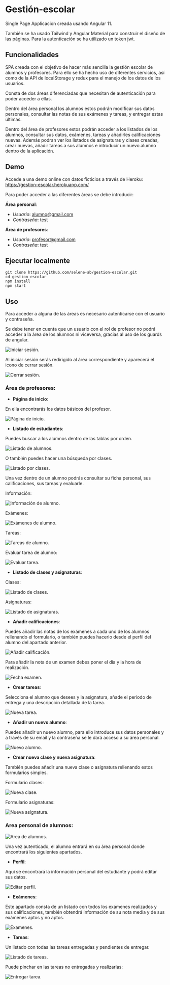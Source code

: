# Gestión-escolar

Single Page Applicacion creada usando Angular 11.

También se ha usado Tailwind y Angular Material para construir el diseño de las páginas. Para la autenticación se ha utilizado un token jwt.

## Funcionalidades

SPA creada con el objetivo de hacer más sencilla la gestión escolar de alumnos y profesores.
Para ello se ha hecho uso de diferentes servicios, así como de la API de localStorage y redux para el manejo de los datos de los usuarios.

Consta de dos áreas diferenciadas que necesitan de autenticación para poder acceder a ellas.

Dentro del área personal los alumnos estos podrán modificar sus datos personales, consultar las notas de sus exámenes y tareas, y entregar estas últimas.

Dentro del área de profesores estos podrán acceder a los listados de los alumnos, consultar sus datos, exámenes, tareas y añadirles calificaciones nuevas.
Además podran ver los listados de asignaturas y clases creadas, crear nuevas, añadir tareas a sus alumnos e introducir un nuevo alumno dentro de la aplicación.

## Demo

Accede a una demo online con datos ficticios a través de Heroku: https://gestion-escolar.herokuapp.com/

Para poder acceder a las diferentes áreas se debe introducir:

**Área personal**:

- _Usuario_: alumno@gmail.com
- _Contraseña_: test

**Área de profesores**:

- _Usuario_: profesor@gmail.com
- _Contraseña_: test

## Ejecutar localmente

```
git clone https://github.com/selene-ab/gestion-escolar.git
cd gestion-escolar
npm install
npm start
```

## Uso

Para acceder a alguna de las áreas es necesario autenticarse con el usuario y contraseña.

Se debe tener en cuenta que un usuario con el rol de profesor no podrá acceder a la área de los alumnos ni viceversa, gracias al uso de los guards de angular.

![Iniciar sesión.](https://imgur.com/hWRMSAY.png "Iniciar sesión")

Al iniciar sesión serás redirigido al área correspondiente y aparecerá el icono de cerrar sesión.

![Cerrar sesión.](https://imgur.com/ICyYVNU.png "Cerrar sesión")

### Área de profesores:

- **Página de inicio**:

En ella encontrarás los datos básicos del profesor.

![Página de inicio.](https://imgur.com/MaE59HU.png "Página de inicio profesores")

- **Listado de estudiantes**:

Puedes buscar a los alumnos dentro de las tablas por orden.

![Listado de alumnos.](https://imgur.com/AT7nGdS.png "Listado de alumnos")

O también puedes hacer una búsqueda por clases.

![Listado por clases.](https://imgur.com/LydAnkI.png "Listado por clases")

Una vez dentro de un alumno podrás consultar su ficha personal, sus calificaciones, sus tareas y evaluarle.

Información:

![Información de alumno.](https://imgur.com/4cRONmc.png "Información de alumno")

Exámenes:

![Exámenes de alumno.](https://imgur.com/ubb7OPE.png "Exámenes de alumno")

Tareas:

![Tareas de alumno.](https://imgur.com/aa6BlHs.png "Tareas de alumno")

Evaluar tarea de alumno:

![Evaluar tarea.](https://imgur.com/WY7Tkwy.png "Evaluar tarea")

- **Listado de clases y asignaturas**:

Clases:

![Listado de clases.](https://imgur.com/9fYk3Hq.png "Listado de clases")

Asignaturas:

![Listado de asignaturas.](https://imgur.com/npiNget.png "Listado de asignaturas")

- **Añadir calificaciones**:

Puedes añadir las notas de los exámenes a cada uno de los alumnos rellenando el formulario, o también puedes hacerlo desde el perfil del alumno del apartado anterior.

![Añadir calificación.](https://imgur.com/mgbNpNu.png "Añadir calificación")

Para añadir la nota de un examen debes poner el día y la hora de realización.

![Fecha examen.](https://imgur.com/OlbsYed.png "Fecha examen")

- **Crear tareas**:

Selecciona el alumno que desees y la asignatura, añade el período de entrega y una descripción detallada de la tarea.

![Nueva tarea.](https://imgur.com/J1TArZh.png "Nueva tarea")

- **Añadir un nuevo alumno**:

Puedes añadir un nuevo alumno, para ello introduce sus datos personales y a través de su email y la contraseña se le dará acceso a su área personal.

![Nuevo alumno.](https://imgur.com/3imZycX.png "Nuevo alumno")

- **Crear nueva clase y nueva asignatura**:

También puedes añadir una nueva clase o asignatura rellenando estos formularios simples.

Formulario clases:

![Nueva clase.](https://imgur.com/h41OtGm.png "Nueva clase")

Formulario asignaturas:

![Nueva asignatura.](https://imgur.com/Ql06jlv.png "Nueva asignatura")

### Area personal de alumnos:

![Area de alumnos.](https://imgur.com/YmiBbh2.png "Area de alumnos")

Una vez autenticado, el alumno entrará en su área personal donde encontrará los siguientes apartados.

- **Perfil**:

Aquí se encontrará la información personal del estudiante y podrá editar sus datos.

![Editar perfil.](https://imgur.com/4ESbcr5.png "Editar perfil")

- **Exámenes**:

Este apartado consta de un listado con todos los exámenes realizados y sus calificaciones, también obtendrá información de su nota media y de sus exámenes aptos y no aptos.

![Examenes.](https://imgur.com/WzV2p8j.png "Examenes")

- **Tareas**:

Un listado con todas las tareas entregadas y pendientes de entregar.

![Listado de tareas.](https://imgur.com/AkwkUHZ.png "Listado de tareas")

Puede pinchar en las tareas no entregadas y realizarlas:

![Entregar tarea.](https://imgur.com/3YzeXmq.png "Entregar tarea")

